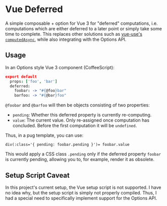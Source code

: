 # Vue Deferred
A simple composable + option for Vue 3 for "deferred" computations, i.e. computations which are either deferred to a later point or simply take some time to complete. This replaces other solutions such as [vue-use's `computedAsync`](https://vueuse.org/core/computedAsync/), while also integrating with the Options API.

## Usage
In an Options style Vue 3 component (CoffeeScript):
```coffee
export default
  props: ['foo', 'bar']
  deferred:
    foobar: -> "#{@foo}bar"
    barfoo: -> "#{@bar}foo"
```

`@foobar` and `@barfoo` will then be objects consisting of two properties:
- `pending`: Whether this deferred property is currently re-computing.
- `value`: The current value. Only re-assigned once computation has concluded. Before the first computation it will be `undefined`.

Thus, in a pug template, you can use:
```pug
div(:class='{ pending: foobar.pending }')= foobar.value
```

This would apply a CSS class `.pending` only if the deferred property `foobar` is currently pending, allowing you to, for example, render it as obsolete.

## Setup Script Caveat
In this project's current setup, the Vue setup script is not supported. I have no idea why, but the setup script is simply not properly compiled. Thus, I had a special need to specifically implement support for the Options API.
